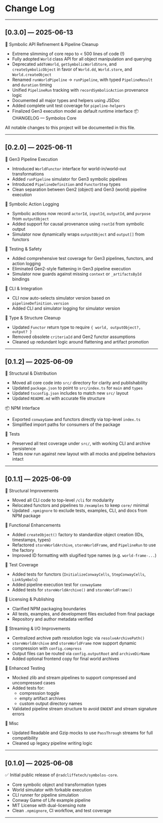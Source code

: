 # Change Log

---

## [0.3.0] — 2025-06-13

🚀 Symbolic API Refinement & Pipeline Cleanup

- Extreme slimming of core repo to < 500 lines of code (!)
- Fully adopted `World` class API for all object manipulation and querying
- Deprecated `addToWorld`, `getSymbolicWorldStore`, and `createSymbolicObject` in favor of `World.dd`, `World.store`, and `World.createObject`
- Renamed `runWorldPipeline` → `runPipeline`, with typed `PipelineResult` and `duration` timing
- Unified `PipelineRun` tracking with `recordSymbolicAction` provenance logic
- Documented all major types and helpers using JSDoc
- Added complete unit test coverage for `pipeline-helpers`
- Finalized Gen3 execution model as default runtime interface
  📦 CHANGELOG — Symbolos Core

All notable changes to this project will be documented in this file.

---

## [0.2.0] — 2025-06-11

🧠 Gen3 Pipeline Execution

- Introduced `WorldFunctor` interface for world-in/world-out transformations
- Added `runPipeline` simulator for Gen3 symbolic pipelines
- Introduced `PipelineDefinition` and `FunctorStep` types
- Clean separation between Gen2 (object) and Gen3 (world) pipeline execution

🧾 Symbolic Action Logging

- Symbolic actions now record `actorId`, `inputId`, `outputId`, and `purpose` from `outputObject`
- Added support for causal provenance using `rootId` from symbolic output
- Simulator now dynamically wraps `outputObject` and `output[]` from functors

🧪 Testing & Safety

- Added comprehensive test coverage for Gen3 pipelines, functors, and action logging
- Eliminated Gen2-style flattening in Gen3 pipeline execution
- Simulator now guards against missing `context` or `_artifactsById` bindings

🔧 CLI & Integration

- CLI now auto-selects simulator version based on `pipelineDefinition.version`
- Added CLI and simulator logging for simulator version

🧼 Type & Structure Cleanup

- Updated `Functor` return type to require `{ world, outputObject?, output? }`
- Removed obsolete `criteriaId` and Gen2 functor assumptions
- Cleaned up redundant logic around flattening and artifact promotion

---

## [0.1.2] — 2025-06-09

📁 Structural & Distribution

- Moved all core code into `src/` directory for clarity and publishability
- Updated `package.json` to point to `src/index.ts` for `main` and `types`
- Updated `tsconfig.json` includes to match new `src/` layout
- Updated `README.md` with accurate file structure

📦 NPM Interface

- Exported `conwayGame` and functors directly via top-level `index.ts`
- Simplified import paths for consumers of the package

🧪 Tests

- Preserved all test coverage under `src/`, with working CLI and archive persistence
- Tests now run against new layout with all mocks and pipeline behaviors intact

---

## [0.1.1] — 2025-06-09

🧼 Structural Improvements

- Moved all CLI code to top-level `/cli` for modularity
- Relocated functors and pipelines to `/examples` to keep `core/` minimal
- Updated `.npmignore` to exclude tests, examples, CLI, and docs from NPM package

🧠 Functional Enhancements

- Added `createObject()` factory to standardize object creation (IDs, timestamps, types)
- Refactored `storeWorldArchive`, `storeWorldFrame`, and `PipelineRun` to use the factory
- Improved ID formatting with slugified type names (e.g. `world-frame-...`)

🧪 Test Coverage

- Added tests for functors (`InitializeConwayCells`, `StepConwayCells`, `LinkSymbols`)
- Added pipeline execution test for `conwayGame`
- Added tests for `storeWorldArchive()` and `storeWorldFrame()`

🧾 Licensing & Publishing

- Clarified NPM packaging boundaries
- All tests, examples, and development files excluded from final package
- Repository and author metadata verified

🔧 Streaming & I/O Improvements

- Centralized archive path resolution logic via `resolveArchivePath()`
- `storeWorldArchive` and `storeWorldFrame` now support dynamic compression with `config.compress`
- Output files can be routed via `config.outputRoot` and `archiveDirName`
- Added optional frontend copy for final world archives

🧪 Enhanced Testing

- Mocked zlib and stream pipelines to support compressed and uncompressed cases
- Added tests for:
  - compression toggle
  - empty artifact archives
  - custom output directory names
- Validated pipeline stream structure to avoid `ENOENT` and stream signature errors

🧼 Misc

- Updated Readable and Gzip mocks to use `PassThrough` streams for full compatibility
- Cleaned up legacy pipeline writing logic

---

## [0.1.0] — 2025-06-08

✅ Initial public release of `@radcliffetech/symbolos-core`.

- Core symbolic object and transformation types
- World simulator with forkable execution
- CLI runner for pipeline simulation
- Conway Game of Life example pipeline
- MIT License with dual-licensing note
- Clean `.npmignore`, CI workflow, and test coverage

---

